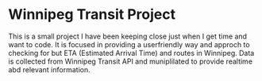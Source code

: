 # Winnipeg Transit Project

This is a small project I have been keeping close just when I get time and want to code. It is focused in providing a userfriendly way and approch to checking for but ETA (Estimated Arrival Time) and routes in Winnipeg. Data is collected from Winnipeg Transit API and muniplilated to provide realtime abd relevant information.
